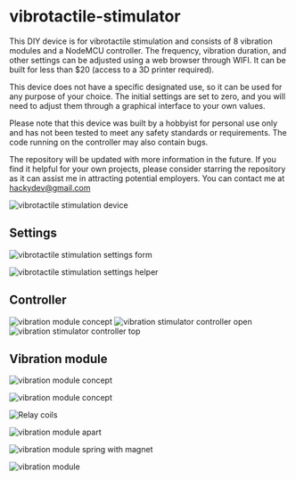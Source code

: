 # vibrotactile-stimulator

This DIY device is for vibrotactile stimulation and consists of 8 vibration modules and a NodeMCU controller. The frequency, vibration duration, and other settings can be adjusted using a web browser through WIFI. It can be built for less than $20  (access to a 3D printer required).

This device does not have a specific designated use, so it can be used for any purpose of your choice. The initial settings are set to zero, and you will need to adjust them through a graphical interface to your own values.

Please note that this device was built by a hobbyist for personal use only and has not been tested to meet any safety standards or requirements. The code running on the controller may also contain bugs.

The repository will be updated with more information in the future. If you find it helpful for your own projects, please consider starring the repository as it can assist me in attracting potential employers. You can contact me at hackydev@gmail.com

![vibrotactile stimulation device](/images/device.jpg?raw=true)

## Settings

![vibrotactile stimulation settings form](/images/settings-form.jpg?raw=true)

![vibrotactile stimulation settings helper](/images/settings-helper.jpg?raw=true)

## Controller

![vibration module concept](/images/schematics.jpg?raw=true)
![vibration stimulator controller open](/images/controller-open.jpg?raw=true)
![vibration stimulator controller top](/images/controller-top.jpg?raw=true)

## Vibration module

![vibration module concept](/images/module-concept.jpg?raw=true)

![vibration module concept](/images/relay-board.jpg?raw=true)

![Relay coils](/images/relay-board-coils.jpg?raw=true)

![vibration module apart](/images/module-apart.jpg?raw=true)

![vibration module spring with magnet](/images/spring-in-print.jpg?raw=true)

![vibration module](/images/module.jpg?raw=true)

